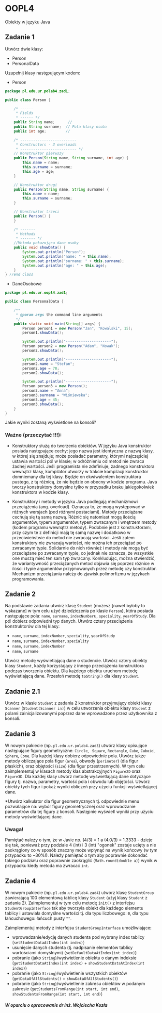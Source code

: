 # OOPL4
Obiekty w języku Java

## Zadanie 1
Utwórz dwie klasy:

* Person
* PersonalData


Uzupełnij klasy następującym kodem:
* Person

```java
package pl.edu.ur.polab4.zad1;

public class Person {

    /* ------
     * Fields
     * ------ */
    public String name;      //
    public String surname;  // Pola klasy osoba
    public int age;         //

    /* --------------------------
     * Constructors - 3 overloads
     * -------------------------- */
    // Konstruktor pierwszy
    public Person(String name, String surname, int age) {
        this.name = name;
        this.surname = surname;
        this.age = age;
    }

    // Konstruktor drugi
    public Person(String name, String surname) {
        this.name = name;
        this.surname = surname;
    }

    // Konstruktor trzeci
    public Person() {
    }

    /* -------
     * Methods
     * ------- */
    //Metoda pokazująca dane osoby
    public void showData() {
        System.out.println("Person");
        System.out.println("name: " + this.name);
        System.out.println("surname: " + this.surname);
        System.out.println("age: " + this.age);
    }
} //end class
```

* DaneOsobowe

```java
package pl.edu.ur.oopl4.zad1;

public class PersonalData {

    /**
     * @param args the command line arguments
     */
    public static void main(String[] args) {
        Person person1 = new Person("Jan", "Kowalski", 15);
        person1.showData();

        System.out.println("---------------------");
        Person person2 = new Person("Adam", "Nowak");
        person2.showData();

        System.out.println("---------------------");
        person2.name = "Stefan";
        person2.age = 70;
        person2.showData();

        System.out.println("---------------------");
        Person person3 = new Person();
        person3.name = "Anna";
        person3.surname = "Wiśniewska";
        person3.age = 45;
        person3.showData();
    }
}
```

Jakie wyniki zostaną wyświetlone na konsoli?

### Ważne (przeczytać !!!):

* Konstruktory służą do tworzenia obiektów. W języku Java konstruktor posiada następujące cechy: jego nazwa jest identyczna z nazwą klasy, w której się znajduje; może posiadać parametry, którymi najczęściej ustawia wartości pól w klasie; w odróżnieniu od metod nie zwraca żadnej wartości. Jeśli programista nie zdefiniuje, żadnego konstruktora wewnątrz klasy, kompilator utworzy w trakcie kompilacji konstruktor domniemany dla tej klasy. Będzie on ekwiwalentem konstruktora pustego, z tą różnicą, że nie będzie on obecny w kodzie programu. Java tworzy konstruktory domyślne tylko w przypadku braku jakiegokolwiek konstruktora w kodzie klasy. 

* Konstruktory i metody w języku Java podlegają mechanizmowi przeciążenia (ang. overload). Oznacza to, że mogą występować w różnych wersjach (pod różnymi postaciami). Metody przeciążane cechują się tą samą nazwą. Różnić się natomiast mogą ilością argumentów, typem argumentów, typem zwracanym i wnętrzem metody (kodem programu wewnątrz metody). Podobnie jest z konstruktorami, przy czym te z definicji mają tę samą nazwę i dodatkowo w przeciwieństwie do metod nie zwracają wartości. Jeśli zatem konstruktory nie zwracają wartości, nie można ich przeciążać po zwracanym typie. Solidarnie do nich również i metody nie mogą być przeciążane po zwracanym typie, co jednak nie oznacza, że wszystkie one muszą mieć ten sam typ zwracany. Konkludując, można stwierdzić, że wariantywność przeciążanych metod objawia się poprzez różnice w ilości i typie argumentów przyjmowanych przez metodę czy konstruktor. Mechanizm przeciążania należy do zjawisk polimorfizmu w językach programowania.

## Zadanie 2
Na podstawie zadania utwórz klasę `Student` (możesz [nawet byłoby to wskazane] w tym celu użyć dziedziczenia po klasie `Person`), która posiada następujące pola: `name`, `surname`, `indexNumber`u, `speciality`, `yearOfStudy`. Dla pól dobierz odpowiedni typ danych. Utwórz cztery przeciążenia konstruktorów dla tej klasy:

* `name`, `surname`, `indexNumber`, `speciality`, `yearOfStudy`
* `name`, `surname`, `indexNumber`, `speciality`
* `name`, `surname`, `indexNumber`
* `name`, `surname`

Utwórz metodę wyświetlającą dane o studencie. Utwórz cztery obiekty klasy `Student`, każdy korzystający z innego przeciążenia konstruktora podczas tworzenia obiektu. Dla każdego obiektu uruchom metodę wyświetlającą dane.
Przesłoń metodę `toString()` dla klasy `Student`.

## Zadanie 2.1
Utwórz w klasie `Student` z zadania 2 konstruktor przyjmujący obiekt klasy `Scanner` (`Student(Scanner in)`) w celu utworzenia obiektu klasy `Student` z polami zainicjalizowanymi poprzez dane wprowadzone przez użytkownika z konsoli.

## Zadanie 3
W nowym pakiecie (np. `pl.edu.ur.polab4.zad3`) utwórz klasy opisujące następujące figury geometryczne: `Circle`, ` Square`,  `Rectangle`, `Cube`, `Cuboid`, `Sphere`, `Cone`. Dla każdej klasy dobierz odpowiednie pola. Utwórz także metody obliczające pola figur (`area`), obwody (`perimeter`) (dla figur płaskich), oraz objętości (`size`) (dla figur przestrzennych). W tym celu zaimplementuj w klasach metody klas abstrakcyjnych `Figure2D` oraz `Figure3D`. Dla każdej klasy utwórz metodę wyświetlającą dane dotyczące figury tj. nazwa, parametry, wartość pola i obwodu lub objętości. Utwórz obiekty tych figur i pokaż wyniki obliczeń przy użyciu funkcji wyświetlającej dane.

*Utwórz kalkulator dla figur geometrycznych tj. odpowiednie menu pozwalające na: wybór figury geometrycznej oraz wprowadzanie parametrów dla tej figury z konsoli. Następnie wyświetl wyniki przy użyciu metody wyświetlającej dane. 

### Uwaga!
Pamiętać należy o tym, że w Javie np. (4/3) = 1 a (4.0/3) = 1.3333 - dzieje się tak, ponieważ przy podziale 4 (int) i 3 (int) "ogonek" zostaje ucięty a nie zaokrąglony co w sposób znaczny może wpłynąć na wynik końcowy (w tym przypadku to ~30%!).
Należy pamiętać o tym aby poprawnie dokondać takiego podziału oraz poprawnie zaokrąglić (`Math.round(double a)`) wynik w przypadku kiedy metoda ma zwracać `int`.

## Zadanie 4
W nowym pakiecie (np. `pl.edu.ur.polab4.zad4`) utwórz klasę `StudentGroup` zawierającą 100 elementową tablicę klasy `Student` (użyj klasy `Student` z zadania 2). Zaimplementuj w tym celu metodę `init()` z interfejsu `StudentGroupInterface` tak aby tworzyła obiekt dla każdego elementu tablicy i ustawiała domyślne wartości tj. dla typu liczbowego: `0`, dla typu łańcuchowego: łańcuch pusty `""`.

Zaimplementuj metody z interfejsu `StudentGroupInterface` umożliwiające:

*	wprowadzanie/edycję danych studenta pod wybrany index tablicy (`setStudentDataAtIndex(int index)`)
*	usunięcie danych studenta (tj. nadpisanie elementów tablicy wartościami domyślnymi) (`setDefaultDataAtIndex(int index)`)
*	pobranie (jako `String`)/wyświetlenie obiektu o danym indeksie (`getStudentDataAtIndex(int index)` + `showStudentDataAtIndex(int index)`)
*	pobranie (jako `String`)/wyświetlenie wszystkich obiektów (`getDataOfAllStudents()` + `showDataOfAllStudents()`)
*	pobranie (jako `String`)/wyświetlenie zakresu obiektów w podanym zakresie (`getStudentsFromRange(int start, int end)`, `showStudentsFromRange(int start, int end)`)
 

##### W oparciu o opracowanie dr inż. Wojciecha Kozła
